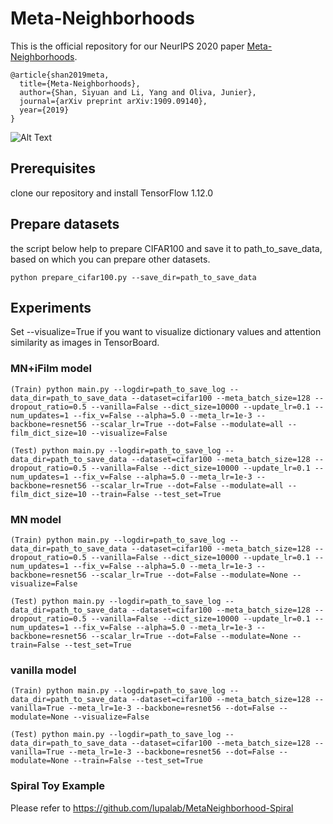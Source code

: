 # Meta-Neighborhoods

This is the official repository for our NeurIPS 2020 paper [Meta-Neighborhoods](https://arxiv.org/abs/1909.09140).
```
@article{shan2019meta,
  title={Meta-Neighborhoods},
  author={Shan, Siyuan and Li, Yang and Oliva, Junier},
  journal={arXiv preprint arXiv:1909.09140},
  year={2019}
}
```
![Alt Text](spiral.gif)

## Prerequisites
clone our repository and install TensorFlow 1.12.0

## Prepare datasets
the script below help to prepare CIFAR100 and save it to path_to_save_data, based on which you can prepare other datasets.
```
python prepare_cifar100.py --save_dir=path_to_save_data
```

## Experiments
Set --visualize=True if you want to visualize dictionary values and attention similarity as images in TensorBoard. 
### MN+iFilm model
```
(Train) python main.py --logdir=path_to_save_log --data_dir=path_to_save_data --dataset=cifar100 --meta_batch_size=128 --dropout_ratio=0.5 --vanilla=False --dict_size=10000 --update_lr=0.1 --num_updates=1 --fix_v=False --alpha=5.0 --meta_lr=1e-3 --backbone=resnet56 --scalar_lr=True --dot=False --modulate=all --film_dict_size=10 --visualize=False

(Test) python main.py --logdir=path_to_save_log --data_dir=path_to_save_data --dataset=cifar100 --meta_batch_size=128 --dropout_ratio=0.5 --vanilla=False --dict_size=10000 --update_lr=0.1 --num_updates=1 --fix_v=False --alpha=5.0 --meta_lr=1e-3 --backbone=resnet56 --scalar_lr=True --dot=False --modulate=all --film_dict_size=10 --train=False --test_set=True
```

### MN model
```
(Train) python main.py --logdir=path_to_save_log --data_dir=path_to_save_data --dataset=cifar100 --meta_batch_size=128 --dropout_ratio=0.5 --vanilla=False --dict_size=10000 --update_lr=0.1 --num_updates=1 --fix_v=False --alpha=5.0 --meta_lr=1e-3 --backbone=resnet56 --scalar_lr=True --dot=False --modulate=None --visualize=False

(Test) python main.py --logdir=path_to_save_log --data_dir=path_to_save_data --dataset=cifar100 --meta_batch_size=128 --dropout_ratio=0.5 --vanilla=False --dict_size=10000 --update_lr=0.1 --num_updates=1 --fix_v=False --alpha=5.0 --meta_lr=1e-3 --backbone=resnet56 --scalar_lr=True --dot=False --modulate=None --train=False --test_set=True
```

### vanilla model
```
(Train) python main.py --logdir=path_to_save_log --data_dir=path_to_save_data --dataset=cifar100 --meta_batch_size=128 --vanilla=True --meta_lr=1e-3 --backbone=resnet56 --dot=False --modulate=None --visualize=False

(Test) python main.py --logdir=path_to_save_log --data_dir=path_to_save_data --dataset=cifar100 --meta_batch_size=128 --vanilla=True --meta_lr=1e-3 --backbone=resnet56 --dot=False --modulate=None --train=False --test_set=True
```
### Spiral Toy Example
Please refer to https://github.com/lupalab/MetaNeighborhood-Spiral
